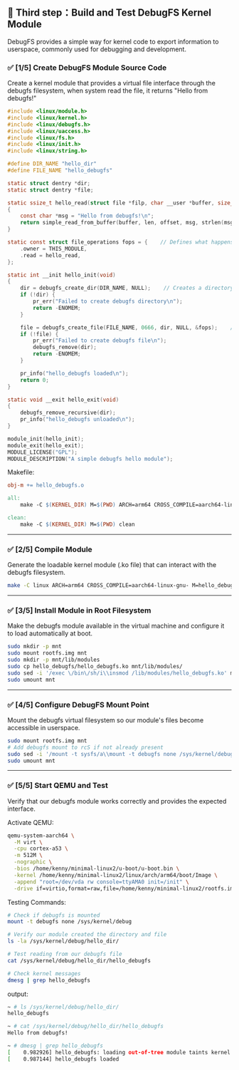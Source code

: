 ## 🔧 Third step：Build and Test DebugFS Kernel Module

DebugFS provides a simple way for kernel code to export information to userspace, commonly used for debugging and development.

### ✅ [1/5] Create DebugFS Module Source Code

Create a kernel module that provides a virtual file interface through the debugfs filesystem, when system read the file, it returns "Hello from debugfs!"

```c
#include <linux/module.h>
#include <linux/kernel.h>
#include <linux/debugfs.h>
#include <linux/uaccess.h>
#include <linux/fs.h>
#include <linux/init.h>
#include <linux/string.h>

#define DIR_NAME "hello_dir"
#define FILE_NAME "hello_debugfs"

static struct dentry *dir;
static struct dentry *file;

static ssize_t hello_read(struct file *filp, char __user *buffer, size_t len, loff_t *offset)
{
    const char *msg = "Hello from debugfs!\n";
    return simple_read_from_buffer(buffer, len, offset, msg, strlen(msg));  // Helper function to safely copy data to userspace
}

static const struct file_operations fops = {    // Defines what happens when userspace reads/writes the file
    .owner = THIS_MODULE,
    .read = hello_read,
};

static int __init hello_init(void)
{
    dir = debugfs_create_dir(DIR_NAME, NULL);    // Creates a directory in /sys/kernel/debug/
    if (!dir) {
        pr_err("Failed to create debugfs directory\n");
        return -ENOMEM;
    }

    file = debugfs_create_file(FILE_NAME, 0666, dir, NULL, &fops);    // Creates a virtual file with custom read/write operations
    if (!file) {
        pr_err("Failed to create debugfs file\n");
        debugfs_remove(dir);
        return -ENOMEM;
    }

    pr_info("hello_debugfs loaded\n");
    return 0;
}

static void __exit hello_exit(void)
{
    debugfs_remove_recursive(dir);
    pr_info("hello_debugfs unloaded\n");
}

module_init(hello_init);
module_exit(hello_exit);
MODULE_LICENSE("GPL");
MODULE_DESCRIPTION("A simple debugfs hello module");
```
Makefile:

```makefile
obj-m += hello_debugfs.o

all:
	make -C $(KERNEL_DIR) M=$(PWD) ARCH=arm64 CROSS_COMPILE=aarch64-linux-gnu- modules

clean:
	make -C $(KERNEL_DIR) M=$(PWD) clean
```


---
### ✅ [2/5] Compile Module

Generate the loadable kernel module (.ko file) that can interact with the debugfs filesystem.

```bash
make -C linux ARCH=arm64 CROSS_COMPILE=aarch64-linux-gnu- M=hello_debugfs modules
```

---

### ✅ [3/5] Install Module in Root Filesystem

Make the debugfs module available in the virtual machine and configure it to load automatically at boot.

```bash
sudo mkdir -p mnt
sudo mount rootfs.img mnt
sudo mkdir -p mnt/lib/modules
sudo cp hello_debugfs/hello_debugfs.ko mnt/lib/modules/
sudo sed -i '/exec \/bin\/sh/i\\insmod /lib/modules/hello_debugfs.ko' mnt/etc/init.d/rcS
sudo umount mnt
```
---

### ✅ [4/5] Configure DebugFS Mount Point

Mount the debugfs virtual filesystem so our module's files become accessible in userspace.

```bash
sudo mount rootfs.img mnt
# Add debugfs mount to rcS if not already present
sudo sed -i '/mount -t sysfs/a\\mount -t debugfs none /sys/kernel/debug' mnt/etc/init.d/rcS
sudo umount mnt
```
---

### ✅ [5/5] Start QEMU and Test

Verify that our debugfs module works correctly and provides the expected interface.

Activate QEMU:
```bash
qemu-system-aarch64 \
  -M virt \
  -cpu cortex-a53 \
  -m 512M \
  -nographic \
  -bios /home/kenny/minimal-linux2/u-boot/u-boot.bin \
  -kernel /home/kenny/minimal-linux2/linux/arch/arm64/boot/Image \
  -append "root=/dev/vda rw console=ttyAMA0 init=/init" \
  -drive if=virtio,format=raw,file=/home/kenny/minimal-linux2/rootfs.img
```
Testing Commands:
```bash
# Check if debugfs is mounted
mount -t debugfs none /sys/kernel/debug

# Verify our module created the directory and file
ls -la /sys/kernel/debug/hello_dir/

# Test reading from our debugfs file
cat /sys/kernel/debug/hello_dir/hello_debugfs

# Check kernel messages
dmesg | grep hello_debugfs
```
output:
```bash
~ # ls /sys/kernel/debug/hello_dir/
hello_debugfs

~ # cat /sys/kernel/debug/hello_dir/hello_debugfs
Hello from debugfs!

~ # dmesg | grep hello_debugfs
[    0.982926] hello_debugfs: loading out-of-tree module taints kernel.
[    0.987144] hello_debugfs loaded
```
